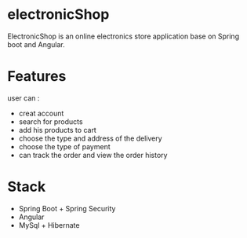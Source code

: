 # electronicShop
ElectronicShop is an online electronics store application base on Spring boot and Angular.
# Features
user can :
- creat account 
- search for products
- add his products to cart
- choose the type and address of the delivery
- choose the type of payment
- can track the order and view the order history

# Stack

* Spring Boot + Spring Security 
* Angular
* MySql + Hibernate
